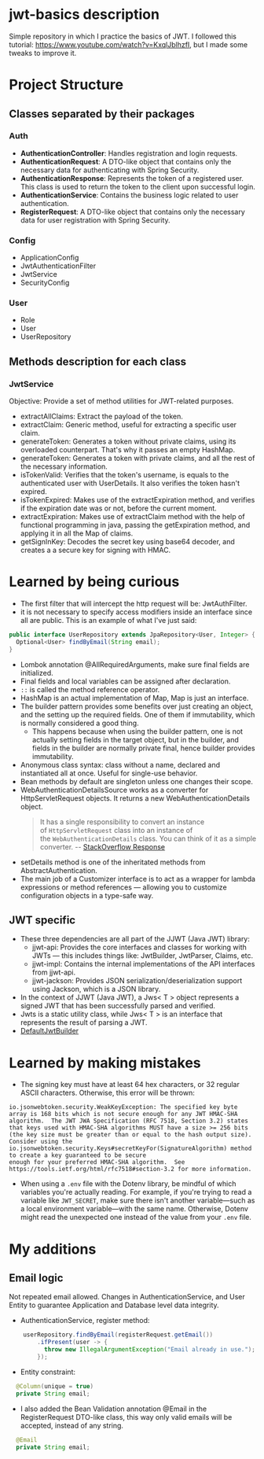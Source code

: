 # jwt-basics description
Simple repository in which I practice the basics of JWT. I followed this tutorial: https://www.youtube.com/watch?v=KxqlJblhzfI, but I made some tweaks to improve it.
# Project Structure
## Classes separated by their packages
### Auth
- **AuthenticationController**: Handles registration and login requests.
- **AuthenticationRequest**: A DTO-like object that contains only the necessary data for authenticating with Spring Security.
- **AuthenticationResponse**: Represents the token of a registered user. This class is used to return the token to the client upon successful login.
- **AuthenticationService**: Contains the business logic related to user authentication.
- **RegisterRequest**: A DTO-like object that contains only the necessary data for user registration with Spring Security.
### Config
- ApplicationConfig
- JwtAuthenticationFilter
- JwtService
- SecurityConfig
### User
- Role
- User
- UserRepository
## Methods description for each class
### JwtService
Objective: Provide a set of method utilities for JWT-related purposes.
- extractAllClaims: Extract the payload of the token.
- extractClaim: Generic method, useful for extracting a specific user claim.
- generateToken: Generates a token without private claims, using its overloaded counterpart. That's why it passes an empty HashMap.
- generateToken: Generates a token with private claims, and all the rest of the necessary information.
- isTokenValid: Verifies that the token's username, is equals to the authenticated user with UserDetails. It also verifies the token hasn't expired.
- isTokenExpired: Makes use of the extractExpiration method, and verifies if the expiration date was or not, before the current moment.
- extractExpiration: Makes use of extractClaim method with the help of functional programming in java, passing the getExpiration method, and applying it in all the Map of claims. 
- getSignInKey: Decodes the secret key using base64 decoder, and creates a a secure key for signing with HMAC.
# Learned by being curious
- The first filter that will intercept the http request will be: JwtAuthFilter.
- it is not necessary to specify access modifiers inside an interface since all are public. This is an example of what I've just said:
``` java
public interface UserRepository extends JpaRepository<User, Integer> {
  Optional<User> findByEmail(String email);
}
```
- Lombok annotation @AllRequiredArguments, make sure final fields are initialized. 
- Final fields and local variables can be assigned after declaration.
- `::` is called the method reference operator.
- HashMap is an actual implementation of Map, Map is just an interface.
- The builder pattern provides some benefits over just creating an object, and the setting up the required fields. One of them if immutability, which is normally considered a good thing.
	- This happens because when using the builder pattern, one is not actually setting fields in the target object, but in the builder, and fields in the builder are normally private final, hence builder provides immutability.
- Anonymous class syntax: class without a name, declared and instantiated all at once. Useful for single-use behavior.
- Bean methods by default are singleton unless one changes their scope.
- WebAuthenticationDetailsSource works as a converter for HttpServletRequest objects. It returns a new WebAuthenticationDetails object.
	> It has a single responsibility to convert an instance of `HttpServletRequest` class into an instance of the `WebAuthenticationDetails` class. You can think of it as a simple converter.
	>  -- [StackOverflow Response](https://stackoverflow.com/a/69816853)
- setDetails method is one of the inheritated methods from AbstractAuthentication.
- The main job of a Customizer interface is to act as a wrapper for lambda expressions or method references — allowing you to customize configuration objects in a type-safe way.
## JWT specific
- These three dependencies are all part of the JJWT (Java JWT) library:
	- jjwt-api: Provides the core interfaces and classes for working with JWTs — this includes things like: JwtBuilder, JwtParser, Claims, etc.
	- jjwt-impl: Contains the internal implementations of the API interfaces from jjwt-api.
	- jjwt-jackson: Provides JSON serialization/deserialization support using Jackson, which is a JSON library.
- In the context of JJWT (Java JWT), a Jws< T > object represents a signed JWT that has been successfully parsed and verified.
- Jwts is a static utility class, while Jws< T > is an interface that represents the result of parsing a JWT.
- [DefaultJwtBuilder](https://javadoc.io/doc/io.jsonwebtoken/jjwt-impl/0.12.2/io/jsonwebtoken/impl/DefaultJwtBuilder.html)
# Learned by making mistakes
- The signing key must have at least 64 hex characters, or 32 regular ASCII characters. Otherwise, this error will be thrown:
```
io.jsonwebtoken.security.WeakKeyException: The specified key byte array is 168 bits which is not secure enough for any JWT HMAC-SHA algorithm.  The JWT JWA Specification (RFC 7518, Section 3.2) states that keys used with HMAC-SHA algorithms MUST have a size >= 256 bits (the key size must be greater than or equal to the hash output size).  Consider using the io.jsonwebtoken.security.Keys#secretKeyFor(SignatureAlgorithm) method to create a key guaranteed to be secure 
enough for your preferred HMAC-SHA algorithm.  See https://tools.ietf.org/html/rfc7518#section-3.2 for more information.
```
- When using a `.env` file with the Dotenv library, be mindful of which variables you're actually reading. For example, if you're trying to read a variable like `JWT_SECRET`, make sure there isn't another variable—such as a local environment variable—with the same name. Otherwise, Dotenv might read the unexpected one instead of the value from your `.env` file.
# My additions
## Email logic
Not repeated email allowed. Changes in AuthenticationService, and User Entity to guarantee Application and Database level data integrity.
- AuthenticationService, register method:
``` java
    userRepository.findByEmail(registerRequest.getEmail())
        .ifPresent(user -> {
          throw new IllegalArgumentException("Email already in use.");
        });
```

- Entity constraint:
``` java
  @Column(unique = true)
  private String email;
``` 
- I also added the Bean Validation annotation @Email in the RegisterRequest DTO-like class, this way only valid emails will be accepted, instead of any string.
``` java
  @Email
  private String email;
```
